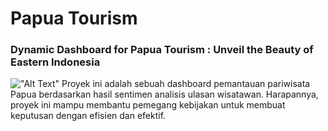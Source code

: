 # Papua Tourism
### Dynamic Dashboard for Papua Tourism : Unveil the Beauty of Eastern Indonesia
!["Alt Text"]([image_url](https://unsplash.com/photos/an-aerial-view-of-a-river-surrounded-by-mountains-31g-OHQByK8))
Proyek ini adalah sebuah dashboard pemantauan pariwisata Papua berdasarkan hasil sentimen analisis ulasan wisatawan. 
Harapannya, proyek ini mampu membantu pemegang kebijakan untuk membuat keputusan dengan efisien 
dan efektif.
